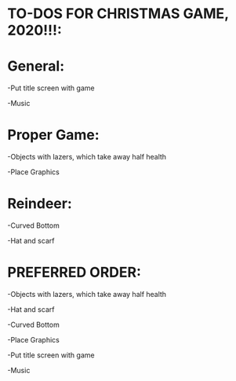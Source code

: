 # TO-DOS FOR CHRISTMAS GAME, 2020!!!:
# General:
  -Put title screen with game
  
  
  -Music


# Proper Game:
  -Objects with lazers, which take away half health
  
  -Place Graphics
  

# Reindeer:
  -Curved Bottom
  
  -Hat and scarf





# PREFERRED ORDER:
  -Objects with lazers, which take away half health
  
  -Hat and scarf
  
  -Curved Bottom
  
  -Place Graphics

  -Put title screen with game
  
  -Music
  

